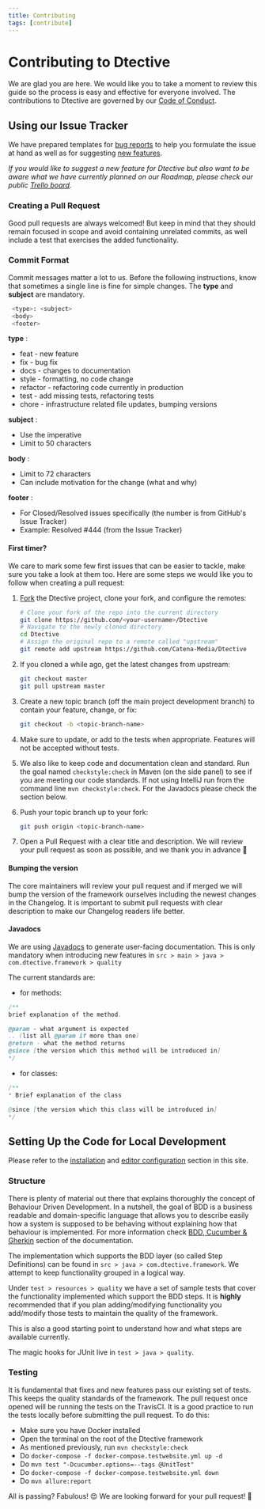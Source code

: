 ```yaml
---
title: Contributing
tags: [contribute]
---
```


# Contributing to Dtective

We are glad you are here. We would like you to  take a moment to review this guide so the process is easy and effective for everyone involved. The contributions to Dtective are governed by our [Code of Conduct](https://github.com/Catena-Media/Dtective/blob/master/CODE_OF_CONDUCT.md).

## Using our Issue Tracker
We have prepared templates for [bug reports](https://github.com/Catena-Media/Dtective/issues/) to help you formulate the issue at hand as well as for suggesting [new features](https://github.com/Catena-Media/Dtective/issues/).

*If you would like to suggest a new feature for Dtective but also want to be aware what we have currently planned on our Roadmap, please check our public [Trello board](https://trello.com/b/XujHzvN6).*

### Creating a Pull Request

Good pull requests are always welcomed! But keep in mind that they should remain focused in scope and avoid containing unrelated commits, as well include a test that exercises the added functionality.

### Commit Format

Commit messages matter a lot to us. Before the following instructions, know that sometimes a single line is fine for simple changes.
The **type** and **subject** are mandatory.

```bash
 <type>: <subject>
 <body>
 <footer>
 ```

 **type** :
 * feat - new feature
 * fix - bug fix
 * docs - changes to documentation
 * style - formatting, no code change
 * refactor - refactoring code currently in production
 * test - add missing tests, refactoring tests
 * chore - infrastructure related file updates, bumping versions

 **subject** :
 * Use the imperative
 * Limit to 50 characters

 **body** :
 * Limit to 72 characters
 * Can include motivation for the change (what and why)

 **footer** :
 * For Closed/Resolved issues specifically (the number is from GitHub's Issue Tracker)
 * Example: Resolved #444 (from the Issue Tracker)



#### First timer?

We care to mark some few first issues that can be easier to tackle, make sure you take a look at them too.
Here are some steps we would like you to follow when creating a pull request:

1. [Fork](http://help.github.com/fork-a-repo/) the Dtective project, clone your fork,
   and configure the remotes:
   ```bash
   # Clone your fork of the repo into the current directory
   git clone https://github.com/<your-username>/Dtective
   # Navigate to the newly cloned directory
   cd Dtective
   # Assign the original repo to a remote called "upstream"
   git remote add upstream https://github.com/Catena-Media/Dtective
   ```

2. If you cloned a while ago, get the latest changes from upstream:
   ```bash
   git checkout master
   git pull upstream master
   ```

3. Create a new topic branch (off the main project development branch) to
   contain your feature, change, or fix:
   ```bash
   git checkout -b <topic-branch-name>
   ```

4. Make sure to update, or add to the tests when appropriate.
Features will not be accepted without tests.

5.  We also like to keep code and documentation clean and standard.
Run the goal named `checkstyle:check` in Maven (on the side panel) to see if you are meeting our code standards.
If not using IntelliJ run from the command line `mvn checkstyle:check`.
For the Javadocs please check the section below.

6. Push your topic branch up to your fork:
   ```bash
   git push origin <topic-branch-name>
   ```
8. Open a Pull Request with a clear title and description.
 We will review your pull request as soon as possible,
and we thank you in advance 🙏


#### Bumping the version

The core maintainers will review your pull request and if merged we will bump the version of the framework ourselves
 including the newest changes in the Changelog. It is important to submit pull requests with clear description to make
 our Changelog readers life better.

#### Javadocs

We are using [Javadocs](https://www.tutorialspoint.com/java/java_documentation.htm) to generate user-facing documentation.
 This is only mandatory when introducing new features in `src > main > java > com.dtective.framework > quality`

The current standards are:

* for methods:

```java
/**
brief explanation of the method.

@param - what argument is expected
.. (list all @param if more than one)
@return - what the method returns
@since [the version which this method will be introduced in]
*/
```

* for classes:

```java
/**
* Brief explanation of the class

@since [the version which this class will be introduced in]
*/
```

## Setting Up the Code for Local Development

Please refer to the [installation](https://catena-media.github.io/Dtective/docs/installation/) and
[editor configuration](https://catena-media.github.io/Dtective/docs/ide/) section in this site.


### Structure

There is plenty of material out there that explains thoroughly the concept of Behaviour Driven Development.
In a nutshell, the goal of BDD is a business readable and domain-specific language that allows you to describe easily
how a system is supposed to be behaving without explaining how that behaviour is implemented.
For more information check [BDD, Cucumber & Gherkin](https://catena-media.github.io/Dtective/docs/bdd/) section of the documentation.

The implementation which supports the BDD layer (so called Step Definitions) can be found in
`src > java > com.dtective.framework`. We attempt to keep functionality grouped in a logical way.

Under `test > resources > quality` we have a set of sample tests that cover the functionality implemented which support the BDD steps.
 It is **highly** recommended that if you plan adding/modifying functionality you add/modify those tests to maintain the quality of the framework.

This is also a good starting point to understand how and what steps are available currently.

The magic hooks for JUnit live in `test > java > quality`.

### Testing

It is fundamental that fixes and new features pass our existing set of tests. This keeps the quality standards of the
 framework. The pull request once opened will be running the tests on the TravisCI. It is a good practice to run the tests
locally before submitting the pull request. To do this:

* Make sure you have Docker installed
* Open the terminal on the root of the Dtective framework
* As mentioned previously, run `mvn checkstyle:check`
* Do `docker-compose -f docker-compose.testwebsite.yml up -d`
* Do `mvn test "-Dcucumber.options=--tags @UnitTest"`
* Do `docker-compose -f docker-compose.testwebsite.yml down`
* Do `mvn allure:report`

All is passing? Fabulous! 😍 We are looking forward for your pull request! 🙏
